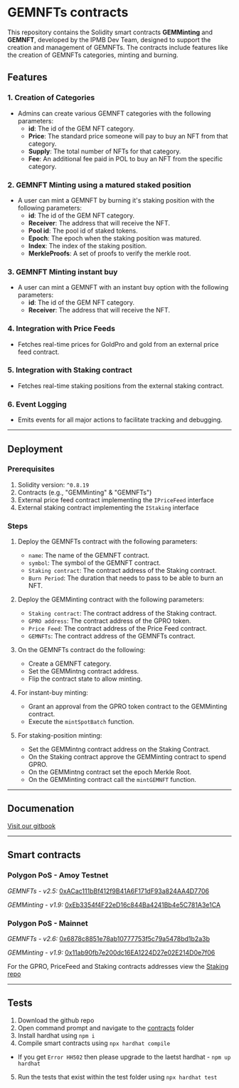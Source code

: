 # GEMNFTs contracts

This repository contains the Solidity smart contracts **GEMMinting** and **GEMNFT**, developed by the IPMB Dev Team, designed to support the creation and management of GEMNFTs. The contracts include features like the creation of GEMNFTs categories, minting and burning. 

## Features

### 1. **Creation of Categories**
- Admins can create various GEMNFT categories with the following parameters:
  - **id**: The id of the GEM NFT category.
  - **Price**: The standard price someone will pay to buy an NFT from that category.
  - **Supply**: The total number of NFTs for that category.
  - **Fee**: An additional fee paid in POL to buy an NFT from the specific category.

### 2. **GEMNFT Minting using a matured staked position**
- A user can mint a GEMNFT by burning it's staking position with the following parameters:
  - **id**: The id of the GEM NFT category.
  - **Receiver**: The address that will receive the NFT.
  - **Pool id**: The pool id of staked tokens.
  - **Epoch**: The epoch when the staking position was matured.
  - **Index**: The index of the staking position.
  - **MerkleProofs**: A set of proofs to verify the merkle root.
 
### 3. **GEMNFT Minting instant buy**
- A user can mint a GEMNFT with an instant buy option with the following parameters:
  - **id**: The id of the GEM NFT category.
  - **Receiver**: The address that will receive the NFT.

### 4. **Integration with Price Feeds**
- Fetches real-time prices for GoldPro and gold from an external price feed contract.

### 5. **Integration with Staking contract**
- Fetches real-time staking positions from the external staking contract.

### 6. **Event Logging**
- Emits events for all major actions to facilitate tracking and debugging.

---

## Deployment

### Prerequisites
1. Solidity version: `^0.8.19`
2. Contracts (e.g., "GEMMinting" & "GEMNFTs")
3. External price feed contract implementing the `IPriceFeed` interface
4. External staking contract implementing the `IStaking` interface

### Steps
1. Deploy the GEMNFTs contract with the following parameters:
   - `name`: The name of the GEMNFT contract.
   - `symbol`: The symbol of the GEMNFT contract.
   - `Staking contract`: The contract address of the Staking contract.
   - `Burn Period`: The duration that needs to pass to be able to burn an NFT.
  
2. Deploy the GEMMinting contract with the following parameters:
   - `Staking contract`: The contract address of the Staking contract.
   - `GPRO address`: The contract address of the GPRO token.
   - `Price Feed`: The contract address of the Price Feed contract.
   - `GEMNFTs`: The contract address of the GEMNFTs contract.

3. On the GEMNFTs contract do the following:
   - Create a GEMNFT category.
   - Set the GEMMintng contract address.
   - Flip the contract state to allow minting.
   
4. For instant-buy minting:
   - Grant an approval from the GPRO token contract to the GEMMinting contract.
   - Execute the `mintSpotBatch` function.
  
5. For staking-position minting:
   - Set the GEMMintng contract address on the Staking Contract.
   - On the Staking contract approve the GEMMinting contract to spend GPRO.
   - On the GEMMintng contract set the epoch Merkle Root.
   - On the GEMMinting contract call the `mintGEMNFT` function.

---

## Documenation

[Visit our gitbook](https://ipmb.gitbook.io/contracts)

---

## Smart contracts

### Polygon PoS - Amoy Testnet

*GEMNFTs - v2.5:* [0xACac111bBf412f9B41A6F171dF93a824AA4D7706](https://amoy.polygonscan.com/address/0xACac111bBf412f9B41A6F171dF93a824AA4D7706)

*GEMMinting - v1.9:* [0xEb3354f4F22eD16c844Ba4241Bb4e5C781A3e1CA](https://amoy.polygonscan.com/address/0xEb3354f4F22eD16c844Ba4241Bb4e5C781A3e1CA)

### Polygon PoS - Mainnet

*GEMNFTs - v2.6:* [0x6878c8851e78ab10777753f5c79a5478bd1b2a3b](https://polygonscan.com/address/0x6878c8851e78ab10777753f5c79a5478bd1b2a3b)

*GEMMinting - v1.9:* [0x11ab90fb7e200dc16EA1224D27e02E214D0e7f06](https://polygonscan.com/address/0x11ab90fb7e200dc16EA1224D27e02E214D0e7f06)

For the GPRO, PriceFeed and Staking contracts addresses view the [Staking repo](https://github.com/IpmbOfficial/IPMB-staking-contracts)

---

## Tests

1. Download the github repo
2. Open command prompt and navigate to the [contracts](https://github.com/IpmbOfficial/IPMB-GEM-contracts/tree/main/contracts) folder
3. Install hardhat using `npm i`
4. Compile smart contracts using `npx hardhat compile`
  - If you get `Error HH502` then please upgrade to the laetst hardhat - `npm up hardhat`
5. Run the tests that exist within the test folder using `npx hardhat test`

